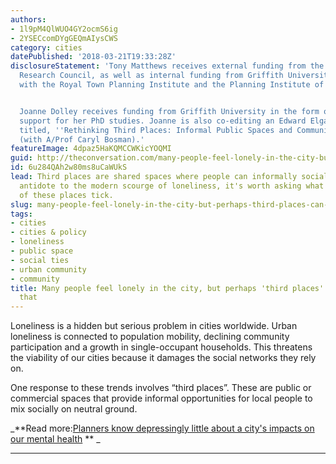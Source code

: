 ```yaml
---
authors:
- 1l9pM4QlWUO4GY2ocmS6ig
- 2YSECcomDYgGEQmAIysCWS
category: cities
datePublished: '2018-03-21T19:33:28Z'
disclosureStatement: 'Tony Matthews receives external funding from the Australian
  Research Council, as well as internal funding from Griffith University. He is affiliated
  with the Royal Town Planning Institute and the Planning Institute of Australia.


  Joanne Dolley receives funding from Griffith University in the form of research
  support for her PhD studies. Joanne is also co-editing an Edward Elgar book provisionally
  titled, ''Rethinking Third Places: Informal Public Spaces and Community Building''
  (with A/Prof Caryl Bosman).'
featureImage: 4dpaz5HaKQMCCWKicYOQMI
guid: http://theconversation.com/many-people-feel-lonely-in-the-city-but-perhaps-third-places-can-help-with-that-92847
id: 6u284QAh2w80ms8uCaWUkS
lead: Third places are shared spaces where people can informally socialise. As a potential
  antidote to the modern scourge of loneliness, it's worth asking what makes the best
  of these places tick.
slug: many-people-feel-lonely-in-the-city-but-perhaps-third-places-can-help-with-that
tags:
- cities
- cities & policy
- loneliness
- public space
- social ties
- urban community
- community
title: Many people feel lonely in the city, but perhaps 'third places' can help with
  that
---
```

Loneliness is a hidden but serious problem in cities worldwide. Urban loneliness is connected to population mobility, declining community participation and a growth in single-occupant households. This threatens the viability of our cities because it damages the social networks they rely on.

One response to these trends involves “third places”. These are public or commercial spaces that provide informal opportunities for local people to mix socially on neutral ground.


_**Read more:[Planners know depressingly little about a city's impacts on our mental health](http://theconversation.com/planners-know-depressingly-little-about-a-citys-impacts-on-our-mental-health-81098) ** _

* * *